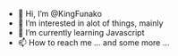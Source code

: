 - 👋 Hi, I’m @KingFunako
- 👀 I’m interested in alot of things, mainly
- 🌱 I’m currently learning Javascript
- 📫 How to reach me ... and some more ...

<!---
KingFunako/KingFunako is a ✨ special ✨ repository because its `README.md` (this file) appears on your GitHub profile.
You can click the Preview link to take a look at your changes.
--->
